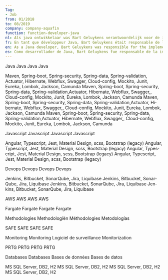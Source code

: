 ```yaml
---
Tag: 
- Job 
from: 01/2018
to: 08/2019
company: company-aquafin
function: function-developer-java
nl: Als java ontwikkelaar was Bart Geluykens verantwoordelijk voor de implementatie van diverse applicaties
fr: En tant que développeur Java, Bart Geluykens était responsable de la mise en œuvre de diverses applications
en: As a Java developer, Bart Geluykens was responsible for the implementation of various applications
es: Como desarrollador de Java, Bart Geluykens fue responsable de la implementación de varias aplicaciones.
---
```


<skillSets>
<skillSet>
<skillName lang="en">Java</skillName>
<skillName lang="nl">Java</skillName>
<skillName lang="fr">Java</skillName>
<skillName lang="es">Java</skillName>

<skill lang="en">Maven, Spring-boot, Spring-security, Spring-data, Spring-validation, Actuator, Hibernate, Webflux, Swagger, Cloud-config, Mockito, Junit, Eureka, Lombok, Jackson, Camunda</skill>
<skill lang="nl">Maven, Spring-boot, Spring-security, Spring-data, Spring-validation,Actuator, Hibernate, Webflux, Swagger,, Cloud-config, Mockito, Junit, Eureka, Lombok, Jackson, Camunda</skill>
<skill lang="fr">Maven, Spring-boot, Spring-security, Spring-data, Spring-validation,Actuator, Hibernate, Webflux, Swagger,, Cloud-config, Mockito, Junit, Eureka, Lombok, Jackson, Camunda</skill>
<skill lang="es">Maven, Spring-boot, Spring-security, Spring-data, Spring-validation,Actuator, Hibernate, Webflux, Swagger,, Cloud-config, Mockito, Junit, Eureka, Lombok, Jackson, Camunda</skill>

</skillSet>


<skillSet>
<skillName lang="en">Javascript</skillName>
<skillName lang="nl">Javascript</skillName>
<skillName lang="fr">Javascript</skillName>
<skillName lang="es">Javascript</skillName>

<skill lang="en">Angular, Typescript, Jest, Material Design, scss, Bootstrap (legacy)</skill>
<skill lang="nl">Angular, Typescript, Jest, Material Design, scss, Bootstrap (legacy)</skill>
<skill lang="fr">Angular, Typescript, Jest, Material Design, scss, Bootstrap (legacy)</skill>
<skill lang="es">Angular, Typescript, Jest, Material Design, scss, Bootstrap (legacy)</skill>

</skillSet>

<skillSet>
<skillName lang="en">Devops</skillName>
<skillName lang="nl">Devops</skillName>
<skillName lang="fr">Devops</skillName>
<skillName lang="es">Devops</skillName>

<skill lang="en">Jenkins, Bitbucket, SonarQube, Jira, Liquibase</skill>
<skill lang="nl">Jenkins, Bitbucket, SonarQube, Jira, Liquibase</skill>
<skill lang="fr">Jenkins, Bitbucket, SonarQube, Jira, Liquibase</skill>
<skill lang="es">Jenkins, Bitbucket, SonarQube, Jira, Liquibase</skill>
</skillSet>

<skillSet>
<skillName lang="en">AWS</skillName>
<skillName lang="nl">AWS</skillName>
<skillName lang="fr">AWS</skillName>
<skillName lang="es">AWS</skillName>

<skill lang="en">Fargate</skill>
<skill lang="nl">Fargate</skill>
<skill lang="fr">Fargate</skill>
<skill lang="es">Fargate</skill>
</skillSet>

<skillSet>
<skillName lang="en">Methodologies</skillName>
<skillName lang="nl">Methodologiën</skillName>
<skillName lang="fr">Méthodologies</skillName>
<skillName lang="es">Metodologías</skillName>

<skill lang="en">SAFE</skill>
<skill lang="nl">SAFE</skill>
<skill lang="fr">SAFE</skill>
<skill lang="es">SAFE</skill>
</skillSet>

<skillSet>
<skillName lang="en">Monitoring</skillName>
<skillName lang="nl">Monitoring</skillName>
<skillName lang="fr">Logiciel de surveillance</skillName>
<skillName lang="es">Monitorization</skillName>

<skill lang="en">PRTG</skill>
<skill lang="nl">PRTG</skill>
<skill lang="fr">PRTG</skill>
<skill lang="es">PRTG</skill>
</skillSet>

<skillSet>
<skillName lang="en">Databases</skillName>
<skillName lang="nl">Databases</skillName>
<skillName lang="fr">Bases de données</skillName>
<skillName lang="es">Bases de datos</skillName>

<skill lang="en">MS SQL Server, DB2, H2</skill>
<skill lang="nl">MS SQL Server, DB2, H2</skill>
<skill lang="fr">MS SQL Server, DB2, H2</skill>
<skill lang="es">MS SQL Server, DB2, H2</skill>
</skillSet>

</skillSets>
